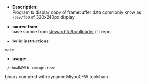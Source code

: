 * **Description:**     
Program to display copy of framebuffer data commonly know as `/dev/fb0` of 320x240px display

* **source from:**  
base source from [steward-fu/bootloader](  https://github.com/steward-fu/bootloader/blob/f1c100s_fc3000_uboot-2018.01/tools/show_320x240.c) git repo

* **build instructions**   
```
make
```

* **usage:**  
```
./showRAWfb <image.raw>
```
  
  binary compiled with dynamic MiyooCFW toolchain
